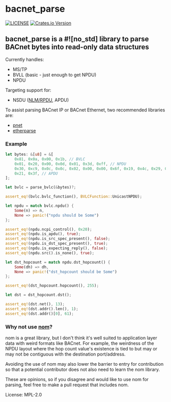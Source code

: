 # bacnet_parse

[![LICENSE](https://img.shields.io/badge/license-MPL_2.0-blue.svg)](LICENSE)
[![Crates.io Version](https://img.shields.io/crates/v/bacnet_parse.svg)](https://crates.io/crates/bacnet_parse)

## bacnet_parse is a #![no_std] library to parse BACnet bytes into read-only data structures

Currently handles:
* MS/TP
* BVLL (basic - just enough to get NPDU)
* NPDU

Targeting support for:
* NSDU ([NLM/RPDU](http://www.bacnetwiki.com/wiki/index.php?title=Network_Layer_Message_Type), APDU)

To assist parsing BACnet IP or BACnet Ethernet, two recommended libraries are:
* [pnet](https://crates.io/crates/pnet)
* [etherparse](https://crates.io/crates/etherparse)

### Example

```rust
let bytes: &[u8] = &[
    0x81, 0x0a, 0x00, 0x1b, // BVLC
    0x01, 0x20, 0x00, 0x0d, 0x01, 0x3d, 0xff, // NPDU
    0x30, 0xc9, 0x0c, 0x0c, 0x02, 0x00, 0x00, 0x6f, 0x19, 0x4c, 0x29, 0x00, 0x3e, 0x21,
    0x21, 0x3f, // APDU
];

let bvlc = parse_bvlc(&bytes)?;

assert_eq!(bvlc.bvlc_function(), BVLCFunction::UnicastNPDU);

let npdu = match bvlc.npdu() {
    Some(n) => n,
    None => panic!("npdu should be Some")
};

assert_eq!(npdu.ncpi_control(), 0x20);
assert_eq!(npdu.is_apdu(), true);
assert_eq!(npdu.is_src_spec_present(), false);
assert_eq!(npdu.is_dst_spec_present(), true);
assert_eq!(npdu.is_expecting_reply(), false);
assert_eq!(npdu.src().is_none(), true);

let dst_hopcount = match npdu.dst_hopcount() {
    Some(dh) => dh,
    None => panic!("dst_hopcount should be Some")
};

assert_eq!(dst_hopcount.hopcount(), 255);

let dst = dst_hopcount.dst();

assert_eq!(dst.net(), 13);
assert_eq!(dst.addr().len(), 1);
assert_eq!(dst.addr()[0], 61);
```

### Why not use [nom](https://crates.io/crates/nom)?

nom is a great library, but I don't think it's well suited to application layer data with weird
formats like BACnet. For example, the weirdness of the NPDU layout where the hop count value's
existence is tied to but may or may not be contiguous with the destination port/address.

Avoiding the use of nom may also lower the barrier to entry for contribution so that a
potential contributor does not also need to learn the nom library.

These are opinions, so if you disagree and would like to use nom for parsing, feel free to make
a pull request that includes nom.

License: MPL-2.0
